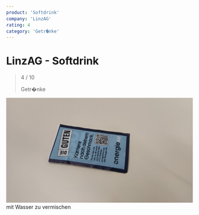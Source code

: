 ```yaml
---
product: 'Softdrink'
company: 'LinzAG'
rating: 4
category: 'Getr�nke'
---
```


# LinzAG - Softdrink
>
> 4 / 10
>
> Getr�nke

![Softdrink](./assets/linzag-softdrink-3c136706-b568-4ad6-886c-1773c0742d83.jpg)
mit Wasser zu vermischen
